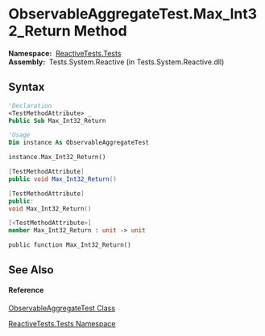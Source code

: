 # ObservableAggregateTest.Max\_Int32\_Return Method

**Namespace:**  [ReactiveTests.Tests](ReactiveTests.Tests\ReactiveTests.Tests.md)  
**Assembly:**  Tests.System.Reactive (in Tests.System.Reactive.dll)

## Syntax

```vb
'Declaration
<TestMethodAttribute> _
Public Sub Max_Int32_Return
```

```vb
'Usage
Dim instance As ObservableAggregateTest

instance.Max_Int32_Return()
```

```csharp
[TestMethodAttribute]
public void Max_Int32_Return()
```

```c++
[TestMethodAttribute]
public:
void Max_Int32_Return()
```

```fsharp
[<TestMethodAttribute>]
member Max_Int32_Return : unit -> unit 
```

```jscript
public function Max_Int32_Return()
```

## See Also

#### Reference

[ObservableAggregateTest Class](ObservableAggregateTest\ObservableAggregateTest.md)

[ReactiveTests.Tests Namespace](ReactiveTests.Tests\ReactiveTests.Tests.md)




